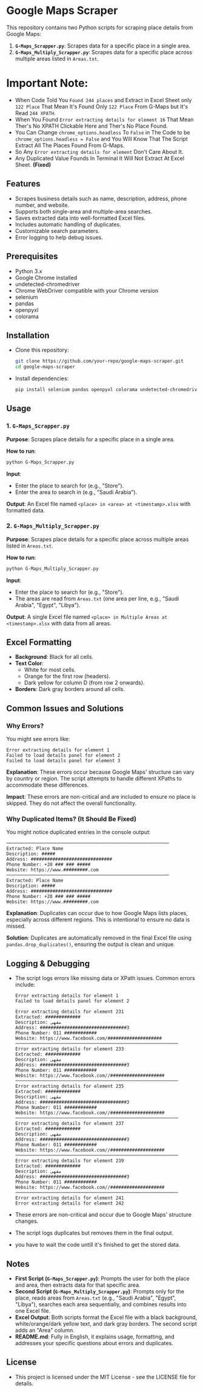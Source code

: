 # Google Maps Scraper

This repository contains two Python scripts for scraping place details from Google Maps:
1. **`G-Maps_Scrapper.py`**: Scrapes data for a specific place in a single area.
2. **`G-Maps_Multiply_Scrapper.py`**: Scrapes data for a specific place across multiple areas listed in `Areas.txt`.

# Important Note:
* When Code Told You `Found 244 places` and Extract in Excel Sheet only `122 Place` That Mean It's Found Only `122 Place` From G-Maps but It's Read `244 XPATH`.
* When You Found `Error extracting details for element 16` That Mean Ther's No XPATH Clickable Here and Ther's No Place Found.
* You Can Change `chrome_options.headless` To `False` in The Code to be `chrome_options.headless = False` and You Will Know That The Script Extract All The Places Found From G-Maps.
* So Any `Error extracting details for element` Don't Care About It.
* Any Duplicated Value Founds In Terminal It Will Not Extract At Excel Sheet. **(Fixed)**

## Features
* Scrapes business details such as name, description, address, phone number, and website.
* Supports both single-area and multiple-area searches.
* Saves extracted data into well-formatted Excel files.
* Includes automatic handling of duplicates.
* Customizable search parameters.
* Error logging to help debug issues.

## Prerequisites
- Python 3.x
- Google Chrome installed
- undetected-chromedriver
- Chrome WebDriver compatible with your Chrome version
- selenium
- pandas
- openpyxl
- colorama


## Installation
* Clone this repository:
  ```bash
  git clone https://github.com/your-repo/google-maps-scraper.git
  cd google-maps-scraper
  ```
* Install dependencies:
  ```bash
  pip install selenium pandas openpyxl colorama undetected-chromedriver
  ```


## Usage
### 1. `G-Maps_Scrapper.py`
**Purpose**: Scrapes place details for a specific place in a single area.

**How to run**:
```bash
python G-Maps_Scrapper.py
```

**Input**:
- Enter the place to search for (e.g., "Store").
- Enter the area to search in (e.g., "Saudi Arabia").

**Output**: An Excel file named `<place> in <area> at <timestamp>.xlsx` with formatted data.

### 2. `G-Maps_Multiply_Scrapper.py`
**Purpose**: Scrapes place details for a specific place across multiple areas listed in `Areas.txt`.

**How to run**:
```bash
python G-Maps_Multiply_Scrapper.py
```

**Input**:
- Enter the place to search for (e.g., "Store").
- The areas are read from `Areas.txt` (one area per line, e.g., "Saudi Arabia", "Egypt", "Libya").

**Output**: A single Excel file named `<place> in Multiple Areas at <timestamp>.xlsx` with data from all areas.

## Excel Formatting
- **Background**: Black for all cells.
- **Text Color**:
  - White for most cells.
  - Orange for the first row (headers).
  - Dark yellow for column D (from row 2 onwards).
- **Borders**: Dark gray borders around all cells.

## Common Issues and Solutions
### Why Errors?
You might see errors like:
```text
Error extracting details for element 1
Failed to load details panel for element 2
Failed to load details panel for element 3
```
**Explanation**: These errors occur because Google Maps' structure can vary by country or region. The script attempts to handle different XPaths to accommodate these differences.

**Impact**: These errors are non-critical and are included to ensure no place is skipped. They do not affect the overall functionality.

### Why Duplicated Items? **(It Should Be Fixed)**
You might notice duplicated entries in the console output:
```text
────────────────────────────────────────────────────────────
Extracted: Place Name
Description: #####
Address: ##############################
Phone Number: +20 ### ### #####
Website: https://www.#########.com
────────────────────────────────────────────────────────────
Extracted: Place Name
Description: #####
Address: ##############################
Phone Number: +20 ### ### #####
Website: https://www.#########.com
```

**Explanation**: Duplicates can occur due to how Google Maps lists places, especially across different regions. This is intentional to ensure no data is missed.

**Solution**: Duplicates are automatically removed in the final Excel file using `pandas.drop_duplicates()`, ensuring the output is clean and unique.


## Logging & Debugging
* The script logs errors like missing data or XPath issues.
  Common errors include:
  ```
  Error extracting details for element 1
  Failed to load details panel for element 2
  ```

  ```
  Error extracting details for element 231
  Extracted: #############
  Description: مقهى 
  Address: ################################3
  Phone Number: 011 ############
  Website: https://www.facebook.com/####################
  ────────────────────────────────────────────────────────────
  Error extracting details for element 233
  Extracted: #############
  Description: مقهى 
  Address: ################################3
  Phone Number: 011 ############
  Website: https://www.facebook.com//####################
  ────────────────────────────────────────────────────────────
  Error extracting details for element 235
  Extracted: #############
  Description: مقهى 
  Address: ################################3
  Phone Number: 011 ############
  Website: https://www.facebook.com//####################
  ────────────────────────────────────────────────────────────
  Error extracting details for element 237
  Extracted: #############
  Description: مقهى 
  Address: ################################3
  Phone Number: 011 ############
  Website: https://www.facebook.com//####################
  ────────────────────────────────────────────────────────────
  Error extracting details for element 239
  Extracted: #############
  Description: مقهى 
  Address: ################################3
  Phone Number: 011 ############
  Website: https://www.facebook.com//####################
  ────────────────────────────────────────────────────────────
  Error extracting details for element 241
  Error extracting details for element 242
  ```
* These errors are non-critical and occur due to Google Maps' structure changes.
* The script logs duplicates but removes them in the final output.
* you have to wait the code untill it's finished to get the stored data.


## Notes
- **First Script (`G-Maps_Scrapper.py`)**: Prompts the user for both the place and area, then extracts data for that specific area.
- **Second Script (`G-Maps_Multiply_Scrapper.py`)**: Prompts only for the place, reads areas from `Areas.txt` (e.g., "Saudi Arabia", "Egypt", "Libya"), searches each area sequentially, and combines results into one Excel file.
- **Excel Output**: Both scripts format the Excel file with a black background, white/orange/dark yellow text, and dark gray borders. The second script adds an "Area" column.
- **README.md**: Fully in English, it explains usage, formatting, and addresses your specific questions about errors and duplicates.

## License
* This project is licensed under the MIT License - see the LICENSE file for details.
